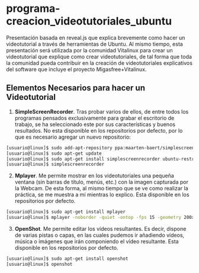 programa-creacion_videotutoriales_ubuntu
========================================
Presentación basada en reveal.js que explica brevemente como hacer un videotutorial a través de herramientas de Ubuntu.  Al mismo tiempo, esta presentación será utilizada por la comunidad Vitalinux para crear un videotutorial que explique como crear videotutoriales, de tal forma que toda la comunidad pueda contribuir en la creación de videotutoriales explicativos del software que incluye el proyecto Migasfree+Vitalinux.

Elementos Necesarios para hacer un Videotutorial
------------------------------------------------

1. **SimpleScreenRecorder**. Tras probar varios de ellos, de entre todos los programas pensados
exclusivamente para grabar el escritorio de trabajo, se ha seleccionado este por sus características y
buenos resultados. No esta disponible en los repositorios por defecto, por lo que es necesario
agregar un nuevo repositorio:

```bash
[usuario@linux]$ sudo add-apt-repository ppa:maarten-baert/simplescreenrecorder
[usuario@linux]$ sudo apt-get update
[usuario@linux]$ sudo apt-get install simplescreenrecorder ubuntu-restricted-extras
[usuario@linux]$ simplescreenrecorder
```
2. **Mplayer**. Me permite mostrar en los videotutoriales una pequeña ventana (sin barras de título,
menús, etc.) con la imagen capturada por la Webcam. De esta forma, al mismo tiempo que se ve
como realizar la práctica, se me muestra a mí mientras lo explico. Esta disponible en los
repositorios por defecto.

```bash
[usuario@linux]$ sudo apt-get install mplayer
[usuario@linux]$ mplayer -noborder -quiet -ontop -fps 15 -geometry 200x150+1110+560
```

3. **OpenShot**. Me permite editar los vídeos resultantes. Es decir, dispone de varias pistas o capas,
en las cuales pudemos ir añadiendo vídeos, música o imágenes que irán componiendo el vídeo
resultante. Esta disponible en los repositorios por defecto.

```bash
[usuario@linux]$ sudo apt-get install openshot
[usuario@linux]$ openshot
```



